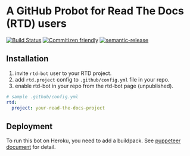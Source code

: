 # A GitHub Probot for Read The Docs (RTD) users

[![Build Status](https://travis-ci.com/KengoTODA/rtd-bot.svg?branch=master)](https://travis-ci.com/KengoTODA/rtd-bot)
[![Commitizen friendly](https://img.shields.io/badge/commitizen-friendly-brightgreen.svg)](http://commitizen.github.io/cz-cli/)
[![semantic-release](https://img.shields.io/badge/%20%20%F0%9F%93%A6%F0%9F%9A%80-semantic--release-e10079.svg)](https://github.com/semantic-release/semantic-release)

## Installation

1. invite `rtd-bot` user to your RTD project.
2. add `rtd.project` config to `.github/config.yml` file in your repo.
3. enable rtd-bot in your repo from the rtd-bot page (unpublished).

```yml
# sample .github/config.yml
rtd:
  project: your-read-the-docs-project
```

## Deployment

To run this bot on Heroku, you need to add a buildpack. See [puppeteer document](https://github.com/GoogleChrome/puppeteer/blob/master/docs/troubleshooting.md#running-puppeteer-on-heroku) for detail.
